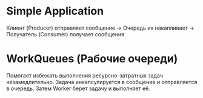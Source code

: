 # Simple Application
Клиент (Producer) отправляет сообщение -> Очередь их накапливает -> Получатель (Consumer) получает сообщения 

# WorkQueues (Рабочие очереди)
<p>Помогает избежать выполнения ресурсно-затратных задач незамедлительно. Задача инкапсулируется в сообщение и отправляется в очередь. Затем Worker берет задачу и выполняет её.</p>

